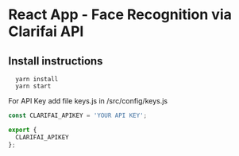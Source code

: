 # React App - Face Recognition via Clarifai API

## Install instructions
```
  yarn install
  yarn start
```

For API Key add file keys.js in /src/config/keys.js

```javascript
const CLARIFAI_APIKEY = 'YOUR API KEY';

export {
  CLARIFAI_APIKEY
};
```
